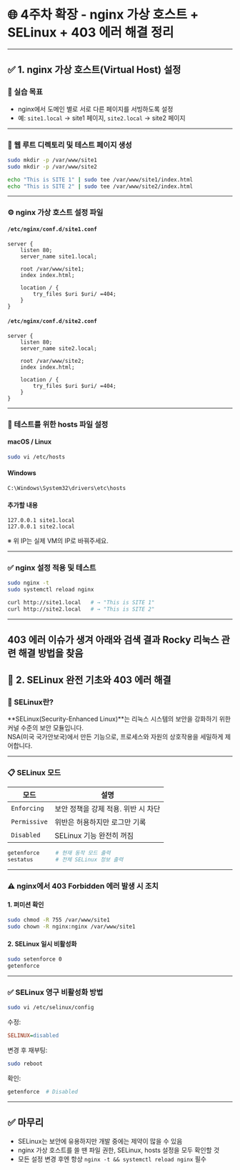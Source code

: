 # 🌐 4주차 확장 - nginx 가상 호스트 + SELinux + 403 에러 해결 정리

---

## ✅ 1. nginx 가상 호스트(Virtual Host) 설정

### 🧱 실습 목표

- nginx에서 도메인 별로 서로 다른 페이지를 서빙하도록 설정
- 예: `site1.local` → site1 페이지, `site2.local` → site2 페이지

---

### 📁 웹 루트 디렉토리 및 테스트 페이지 생성

```bash
sudo mkdir -p /var/www/site1
sudo mkdir -p /var/www/site2

echo "This is SITE 1" | sudo tee /var/www/site1/index.html
echo "This is SITE 2" | sudo tee /var/www/site2/index.html
```

---

### ⚙️ nginx 가상 호스트 설정 파일

#### `/etc/nginx/conf.d/site1.conf`

```nginx
server {
    listen 80;
    server_name site1.local;

    root /var/www/site1;
    index index.html;

    location / {
        try_files $uri $uri/ =404;
    }
}
```

#### `/etc/nginx/conf.d/site2.conf`

```nginx
server {
    listen 80;
    server_name site2.local;

    root /var/www/site2;
    index index.html;

    location / {
        try_files $uri $uri/ =404;
    }
}
```

---

### 🧪 테스트를 위한 hosts 파일 설정

#### macOS / Linux

```bash
sudo vi /etc/hosts
```

#### Windows

```
C:\Windows\System32\drivers\etc\hosts
```

#### 추가할 내용

```
127.0.0.1 site1.local
127.0.0.1 site2.local
```

※ 위 IP는 실제 VM의 IP로 바꿔주세요.

---

### ✅ nginx 설정 적용 및 테스트

```bash
sudo nginx -t
sudo systemctl reload nginx
```

```bash
curl http://site1.local   # → "This is SITE 1"
curl http://site2.local   # → "This is SITE 2"
```

---

## 403 에러 이슈가 생겨 아래와 검색 결과 Rocky 리눅스 관련 해결 방법을 찾음

## 🔐 2. SELinux 완전 기초와 403 에러 해결

### 📌 SELinux란?

**SELinux(Security-Enhanced Linux)**는 리눅스 시스템의 보안을 강화하기 위한 커널 수준의 보안 모듈입니다.  
NSA(미국 국가안보국)에서 만든 기능으로, 프로세스와 자원의 상호작용을 세밀하게 제어합니다.

---

### 📋 SELinux 모드

| 모드         | 설명                                |
| ------------ | ----------------------------------- |
| `Enforcing`  | 보안 정책을 강제 적용. 위반 시 차단 |
| `Permissive` | 위반은 허용하지만 로그만 기록       |
| `Disabled`   | SELinux 기능 완전히 꺼짐            |

```bash
getenforce     # 현재 동작 모드 출력
sestatus       # 전체 SELinux 정보 출력
```

---

### ⚠️ nginx에서 403 Forbidden 에러 발생 시 조치

#### 1. 퍼미션 확인

```bash
sudo chmod -R 755 /var/www/site1
sudo chown -R nginx:nginx /var/www/site1
```

#### 2. SELinux 일시 비활성화

```bash
sudo setenforce 0
getenforce
```

---

### ✅ SELinux 영구 비활성화 방법

```bash
sudo vi /etc/selinux/config
```

수정:

```ini
SELINUX=disabled
```

변경 후 재부팅:

```bash
sudo reboot
```

확인:

```bash
getenforce  # Disabled
```

---

## ✅ 마무리

- SELinux는 보안에 유용하지만 개발 중에는 제약이 많을 수 있음
- nginx 가상 호스트를 쓸 땐 파일 권한, SELinux, hosts 설정을 모두 확인할 것
- 모든 설정 변경 후엔 항상 `nginx -t && systemctl reload nginx` 필수
